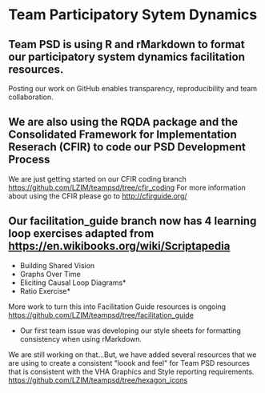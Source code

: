 # Team Participatory Sytem Dynamics 

## Team PSD is using R and rMarkdown to format our participatory system dynamics facilitation resources.

Posting our work on GitHub enables transparency, reproducibility and team collaboration.

## We are also using the RQDA package and the Consolidated Framework for Implementation Reserach (CFIR) to code our PSD Development Process

We are just getting started on our CFIR coding branch https://github.com/LZIM/teampsd/tree/cfir_coding
For more information about using the CFIR please go to http://cfirguide.org/

## Our facilitation_guide branch now has 4 learning loop exercises adapted from https://en.wikibooks.org/wiki/Scriptapedia

* Building Shared Vision
* Graphs Over Time 
* Eliciting Causal Loop Diagrams* 
* Ratio Exercise*

More work to turn this into Facilitation Guide resources is ongoing https://github.com/LZIM/teampsd/tree/facilitation_guide

* Our first team issue was developing our style sheets for formatting consistency when using rMarkdown.

We are still working on that...But, we have added several resources that we are using to create a consistent "loook and feel" for Team PSD resources that is consistent with the VHA Graphics and Style reporting requirements.
https://github.com/LZIM/teampsd/tree/hexagon_icons

